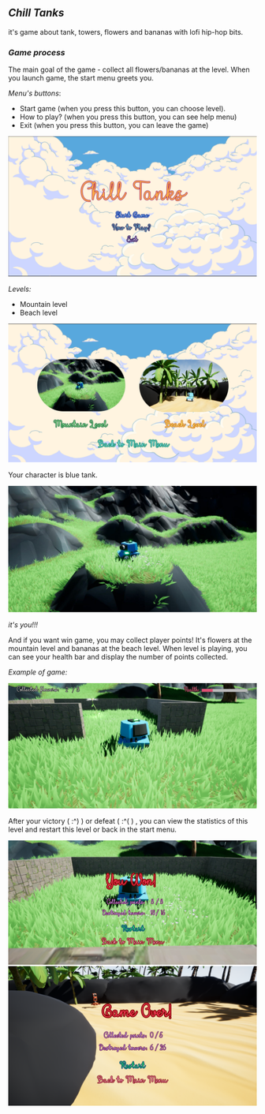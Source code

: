 ## *Chill Tanks*
it's game about tank, towers, flowers and bananas with lofi hip-hop bits.
### *Game process*
The main goal of the game - collect all flowers/bananas at the level. 
When you launch game, the start menu greets you.

*Menu's buttons*:   
- Start game (when you press this button, you can choose level).
- How to play? (when you press this button, you can see help menu)
- Exit (when you press this button, you can leave the game)
 
![](Media/start-menu.png)

*Levels:*

- Mountain level
- Beach level
 
![](Media/select.png)

Your character is blue tank.

![](Media/it-s-you.jpg)

*it's you!!!*

And if you want win game, you may collect player points! It's flowers at the mountain level and bananas at the beach level. When level is playing, you can see your health bar and display the number of points collected. 

*Example of game:*

![](Media/process.png)

After your victory ( :^) ) or defeat ( :^( ) , you can view the statistics of this level and restart this level or back in the start menu.

![](Media/victory.png)
![](Media/defeat.png)
